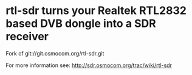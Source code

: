 rtl-sdr
turns your Realtek RTL2832 based DVB dongle into a SDR receiver
======================================================================

Fork of git://git.osmocom.org/rtl-sdr.git

For more information see:
http://sdr.osmocom.org/trac/wiki/rtl-sdr

